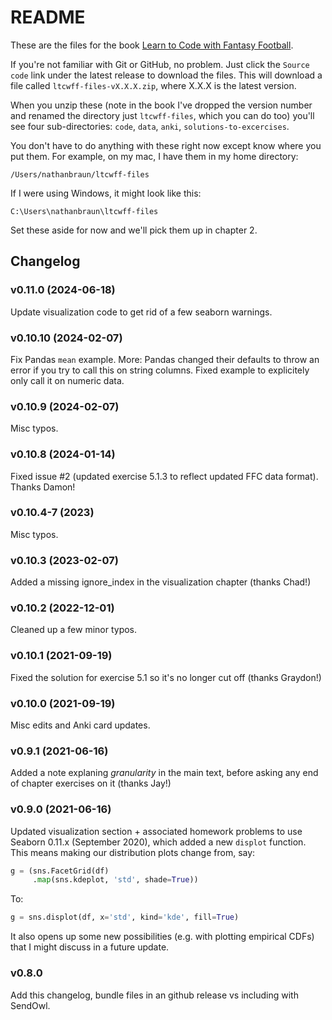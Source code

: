 # README
These are the files for the book [Learn to Code with Fantasy
Football](https://fantasycoding.com).

If you're not familiar with Git or GitHub, no problem. Just click the `Source
code` link under the latest release to download the files.  This will download
a file called `ltcwff-files-vX.X.X.zip`, where X.X.X is the latest version.

When you unzip these (note in the book I've dropped the version number and
renamed the directory just `ltcwff-files`, which you can do too) you'll see
four sub-directories: `code`, `data`, `anki`, `solutions-to-excercises`.

You don't have to do anything with these right now except know where you put
them. For example, on my mac, I have them in my home directory:

`/Users/nathanbraun/ltcwff-files`

If I were using Windows, it might look like this:

`C:\Users\nathanbraun\ltcwff-files`

Set these aside for now and we'll pick them up in chapter 2.

## Changelog
### v0.11.0 (2024-06-18)
Update visualization code to get rid of a few seaborn warnings.

### v0.10.10 (2024-02-07)
Fix Pandas `mean` example. More: Pandas changed their defaults to throw an
error if you try to call this on string columns. Fixed example to explicitely
only call it on numeric data.

### v0.10.9 (2024-02-07)
Misc typos.

### v0.10.8 (2024-01-14)
Fixed issue #2 (updated exercise 5.1.3 to reflect updated FFC data format).
Thanks Damon!

### v0.10.4-7 (2023)
Misc typos.

### v0.10.3 (2023-02-07)
Added a missing ignore_index in the visualization chapter (thanks Chad!)

### v0.10.2 (2022-12-01)
Cleaned up a few minor typos.

### v0.10.1 (2021-09-19)
Fixed the solution for exercise 5.1 so it's no longer cut off (thanks Graydon!)

### v0.10.0 (2021-09-19)
Misc edits and Anki card updates.

### v0.9.1 (2021-06-16)
Added a note explaning *granularity* in the main text, before asking any end of
chapter exercises on it (thanks Jay!)

### v0.9.0 (2021-06-16)
Updated visualization section + associated homework problems to use Seaborn
0.11.x (September 2020), which added a new `displot` function. This means
making our distribution plots change from, say:

```python
g = (sns.FacetGrid(df)
     .map(sns.kdeplot, 'std', shade=True))
```

To:

```python
g = sns.displot(df, x='std', kind='kde', fill=True)
```

It also opens up some new possibilities (e.g. with plotting empirical CDFs)
that I might discuss in a future update.

### v0.8.0
Add this changelog, bundle files in an github release vs including with SendOwl.
